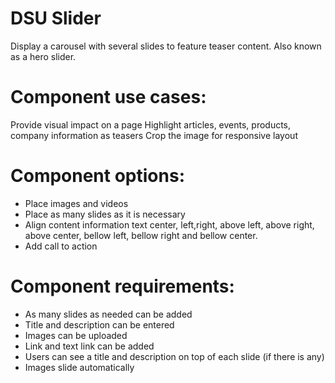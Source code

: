 DSU Slider
=============
Display a carousel with several slides to feature teaser content. Also known as a hero slider.

Component use cases:
===================
Provide visual impact on a page
Highlight articles, events, products, company information as teasers
Crop the image for responsive layout

Component options:
=================
- Place images and videos
- Place as many slides as it is necessary
- Align content information text center, left,right, above left, above right,
above center, bellow left, bellow right and bellow center.
- Add call to action

Component requirements:
======================
- As many slides as needed can be added
- Title and description can be entered
- Images can be uploaded
- Link and text link can be added
- Users can see a title and description on top of each slide (if there is any)
- Images slide automatically
